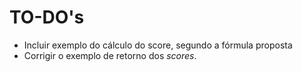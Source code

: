 # TO-DO's

- Incluir exemplo do cálculo do score, segundo a fórmula proposta
- Corrigir o exemplo de retorno dos _scores_. 

